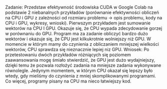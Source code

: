 Zadanie: Przedstaw efektywność środowiska CUDA w Google Colab na podstawie 2 niebanalnych przykładów (porównanie efektywności obliczeń na CPU i GPU z zależności od rozmiaru problemu -> opis problemu, kody na CPU i GPU, wykresy, wnioski).
Pierwszym przykładem jest sumowanie wektorów na CPU I GPU. Okazuje się, że CPU wypada zdecydowanie gorzej w porównaniu do GPU. Program ma za zadanie obliczyć bardzo dużo wektorów i okazuje się, że CPU jest kilkukrotnie wolniejszy niż GPU. W momencie w którym mamy do czynienia z obliczaniem mniejszej wielkości wektorów, CPU sprawdza się nieznacznie lepiej niz GPU.
Wniosek:
Po przetestowaniu dwóch przykładów różniących się poziomem zaawansowania mogę śmiało stwierdzić, że GPU jest dużo wydajniejszy, dzięki temu że pozwala rozłożyć zadania na mniejsze zadania wykonywane równolegle. Jedynym momentem, w którym CPU okazał się lepszy było wtedy, gdy mieliśmy do czynienia z mniej skomplikowanymi programami. Co więcej, programy pisany na CPU ma nieco łatwiejszy kod.


